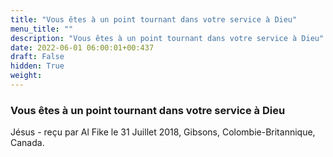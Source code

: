 ```yaml
---
title: "Vous êtes à un point tournant dans votre service à Dieu"
menu_title: ""
description: "Vous êtes à un point tournant dans votre service à Dieu"
date: 2022-06-01 06:00:01+00:437
draft: False
hidden: True
weight:
---
```

### Vous êtes à un point tournant dans votre service à Dieu

Jésus - reçu par Al Fike le 31 Juillet 2018, Gibsons, Colombie-Britannique, Canada.



